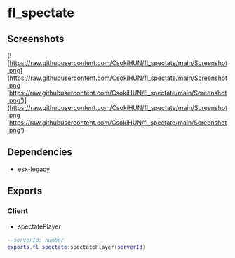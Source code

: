 # fl_spectate

## Screenshots

[![https://raw.githubusercontent.com/CsokiHUN/fl_spectate/main/Screenshot.png](https://raw.githubusercontent.com/CsokiHUN/fl_spectate/main/Screenshot.png 'https://raw.githubusercontent.com/CsokiHUN/fl_spectate/main/Screenshot.png')](https://raw.githubusercontent.com/CsokiHUN/fl_spectate/main/Screenshot.png 'https://raw.githubusercontent.com/CsokiHUN/fl_spectate/main/Screenshot.png')

## Dependencies

- [esx-legacy](https://github.com/esx-framework/esx-legacy)

## Exports

### Client

- spectatePlayer

```lua
--serverId: number
exports.fl_spectate:spectatePlayer(serverId)
```
